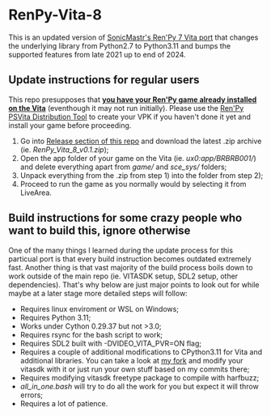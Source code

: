 # RenPy-Vita-8
This is an updated version of [SonicMastr's Ren'Py 7 Vita port](https://github.com/SonicMastr/renpy-vita/tree/main) that changes the underlying library from Python2.7 to Python3.11 and bumps the supported features from late 2021 up to end of 2024.

## Update instructions for regular users
This repo presupposes that <ins>**you have your Ren'Py game already installed on the Vita**</ins> (eventhough it may not run initially). Please use the [Ren'Py PSVita Distribution Tool](https://github.com/SonicMastr/renpy-vita/releases/tag/v1.0) to create your VPK if you haven't done it yet and install your game before proceeding.

1) Go into [Release section of this repo](https://github.com/Grimiku/RenPy-Vita-8/releases/) and download the latest .zip archive (ie. _RenPy_Vita_8_v0.1.zip_);
2) Open the app folder of your game on the Vita (ie. _ux0:app/BRBRB001/_) and delete everything apart from _game/_ and _sce_sys/_ folders;
3) Unpack everything from the .zip from step 1) into the folder from step 2);
4) Proceed to run the game as you normally would by selecting it from LiveArea.

## Build instructions for some crazy people who want to build this, ignore otherwise
One of the many things I learned during the update process for this particual port is that every build instruction becomes outdated extremely fast. Another thing is that vast majority of the build process boils down to work outside of the main repo (ie. VITASDK setup, SDL2 setup, other dependencies). That's why below are just major points to look out for while maybe at a later stage more detailed steps will follow:

* Requires linux enviroment or WSL on Windows;
* Requires Python 3.11;
* Works under Cython 0.29.37 but not >3.0;
* Requires rsync for the bash script to work;
* Requires SDL2 built with -DVIDEO_VITA_PVR=ON flag;
* Requires a couple of additional modifications to CPython3.11 for Vita and additional libraries. You can take a look at [my fork](https://github.com/Grimiku/cpython-vita) and modify your vitasdk with it or just run your own stuff based on my commits there;
* Requires modifying vitasdk freetype package to compile with harfbuzz;
* _all_in_one.bash_ will try to do all the work for you but expect it will throw errors;
* Requires a lot of patience.
